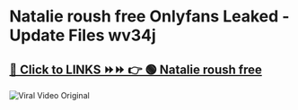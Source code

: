 
 # Natalie roush free Onlyfans Leaked - Update Files wv34j

## <h2><a href="https://clipsfans.com/Natalie_roush_free&ref=git">🔗 Click to LINKS ⏩⏩ 👉 🟢 Natalie roush free </a></h2>

<a href="https://clipsfans.com/Natalie_roush_free&ref=git" rel="nofollow" data-target="animated-image.originalLink"><img src="https://i.ibb.co.com/xMMVF88/686577567.gif" alt="Viral Video Original" style="max-width: 100%; display: inline-block;" data-target="animated-image.originalImage"></a>

